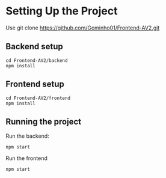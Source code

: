 # Setting Up the Project

Use git clone https://github.com/Gominho01/Frontend-AV2.git

## Backend setup
```
cd Frontend-AV2/backend 
npm install
```

## Frontend setup

```
cd Frontend-AV2/frontend  
npm install
```

## Running the project

Run the backend:
```
npm start
```

Run the frontend 
```
npm start
```
